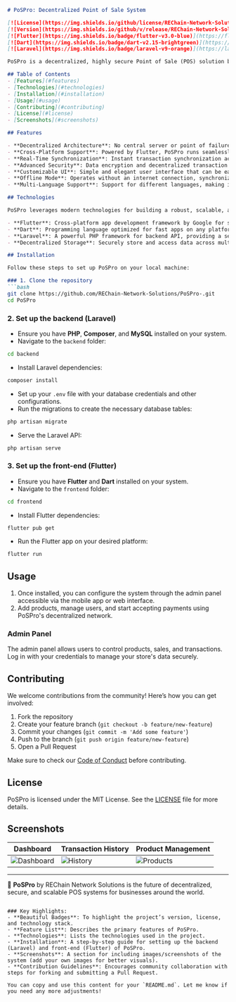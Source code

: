 ```markdown
# PoSPro: Decentralized Point of Sale System

[![License](https://img.shields.io/github/license/REChain-Network-Solutions/PoSPro-.git)](LICENSE)
[![Version](https://img.shields.io/github/v/release/REChain-Network-Solutions/PoSPro-.git)](https://github.com/REChain-Network-Solutions/PoSPro-.git/releases)
[![Flutter](https://img.shields.io/badge/flutter-v3.0-blue)](https://flutter.dev/)
[![Dart](https://img.shields.io/badge/dart-v2.15-brightgreen)](https://dart.dev/)
[![Laravel](https://img.shields.io/badge/laravel-v9-orange)](https://laravel.com/)

PoSPro is a decentralized, highly secure Point of Sale (POS) solution built using **Flutter** and **Dart** for front-end mobile interfaces and **Laravel** for the backend. The system is designed to operate efficiently without centralized servers, offering businesses a distributed, scalable, and secure environment to handle transactions in real-time. 🌍💳

## Table of Contents
- [Features](#features)
- [Technologies](#technologies)
- [Installation](#installation)
- [Usage](#usage)
- [Contributing](#contributing)
- [License](#license)
- [Screenshots](#screenshots)

## Features

- **Decentralized Architecture**: No central server or point of failure. Each business operates its own node, enabling better scalability and security.
- **Cross-Platform Support**: Powered by Flutter, PoSPro runs seamlessly on Android, iOS, and web.
- **Real-Time Synchronization**: Instant transaction synchronization across all connected devices.
- **Advanced Security**: Data encryption and decentralized transaction management ensure privacy and safety.
- **Customizable UI**: Simple and elegant user interface that can be easily customized to fit any brand.
- **Offline Mode**: Operates without an internet connection, synchronizing data when reconnected.
- **Multi-Language Support**: Support for different languages, making it suitable for global operations.

## Technologies

PoSPro leverages modern technologies for building a robust, scalable, and secure POS system:

- **Flutter**: Cross-platform app development framework by Google for seamless Android, iOS, and Web apps.
- **Dart**: Programming language optimized for fast apps on any platform.
- **Laravel**: A powerful PHP framework for backend API, providing a secure and scalable server-side solution.
- **Decentralized Storage**: Securely store and access data across multiple nodes.

## Installation

Follow these steps to set up PoSPro on your local machine:

### 1. Clone the repository
```bash
git clone https://github.com/REChain-Network-Solutions/PoSPro-.git
cd PoSPro
```

### 2. Set up the backend (Laravel)
- Ensure you have **PHP**, **Composer**, and **MySQL** installed on your system.
- Navigate to the `backend` folder:
```bash
cd backend
```
- Install Laravel dependencies:
```bash
composer install
```
- Set up your `.env` file with your database credentials and other configurations.
- Run the migrations to create the necessary database tables:
```bash
php artisan migrate
```
- Serve the Laravel API:
```bash
php artisan serve
```

### 3. Set up the front-end (Flutter)
- Ensure you have **Flutter** and **Dart** installed on your system.
- Navigate to the `frontend` folder:
```bash
cd frontend
```
- Install Flutter dependencies:
```bash
flutter pub get
```
- Run the Flutter app on your desired platform:
```bash
flutter run
```

## Usage

1. Once installed, you can configure the system through the admin panel accessible via the mobile app or web interface.
2. Add products, manage users, and start accepting payments using PoSPro's decentralized network.

### Admin Panel
The admin panel allows users to control products, sales, and transactions. Log in with your credentials to manage your store's data securely.

## Contributing

We welcome contributions from the community! Here’s how you can get involved:
1. Fork the repository
2. Create your feature branch (`git checkout -b feature/new-feature`)
3. Commit your changes (`git commit -m 'Add some feature'`)
4. Push to the branch (`git push origin feature/new-feature`)
5. Open a Pull Request

Make sure to check our [Code of Conduct](CODE_OF_CONDUCT.md) before contributing.

## License

PoSPro is licensed under the MIT License. See the [LICENSE](LICENSE) file for more details.

## Screenshots

| Dashboard                | Transaction History      | Product Management        |
|--------------------------|--------------------------|---------------------------|
| ![Dashboard](screenshots/dashboard.png) | ![History](screenshots/history.png) | ![Products](screenshots/products.png) |

---

🚀 **PoSPro** by REChain Network Solutions is the future of decentralized, secure, and scalable POS systems for businesses around the world.
```

### Key Highlights:
- **Beautiful Badges**: To highlight the project’s version, license, and technology stack.
- **Feature List**: Describes the primary features of PoSPro.
- **Technologies**: Lists the technologies used in the project.
- **Installation**: A step-by-step guide for setting up the backend (Laravel) and front-end (Flutter) of PoSPro.
- **Screenshots**: A section for including images/screenshots of the system (add your own images for better visuals).
- **Contribution Guidelines**: Encourages community collaboration with steps for forking and submitting a Pull Request.

You can copy and use this content for your `README.md`. Let me know if you need any more adjustments!
